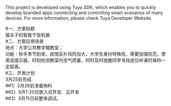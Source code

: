 This project is developed using Tuya SDK, which enables you to quickly develop branded apps connecting and controlling smart scenarios of many devices. 
For more information, please check Tuya Developer Website.

#一、方案标题<br>
猫主子的智能干饭机器<br>
#二、方案应用场景<br>
地点：大学公共教学楼教室；<br>
功能：秋冬季节到来，疫情反扑风险加大，大学生身份特殊性，需要加强防范，使用该提示器，时刻检测教室内空气质量，同时及时提醒同学寻找座位听课时保持一定距离。<br>
#三、开发计划<br>
3月25前完成.<br>
##1）2月28前准备物料<br>
##2）3月1-20日嵌入式开发、云开发<br>
##3）3月15日前整体调试。<br>
